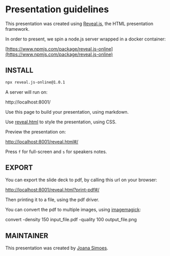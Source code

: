 # Presentation guidelines

This presentation was created using [Reveal.js](https://revealjs.com/#/), the HTML presentation framework.

In order to present, we spin a node.js server wrapped in a docker container:

[https://www.npmjs.com/package/reveal.js-online](https://www.npmjs.com/package/reveal.js-online)

## INSTALL

``` bash
npx reveal.js-online@1.0.1
```

A server will run on:

http://localhost:8001/

Use this page to build your presentation, using markdown.

Use [reveal.html](reveal.html) to style the presentation, using CSS.

Preview the presentation on:

[http://localhost:8001/reveal.html#/](http://localhost:8001/reveal.html#/)

Press `f` for full-screen and `s` for speakers notes.

## EXPORT

You can export the slide deck to pdf, by calling this url on your browser:

[http://localhost:8001/reveal.html?print-pdf#/](http://localhost:8001/reveal.html?print-pdf#/)

Then printing it to a file, using the pdf driver.

You can convert the pdf to multiple images, using [imagemagick](https://imagemagick.org/index.php):

 convert -density 150 input_file.pdf -quality 100 output_file.png


## MAINTAINER

This presentation was created by [Joana Simoes](mailto:joana@codeop.tech).